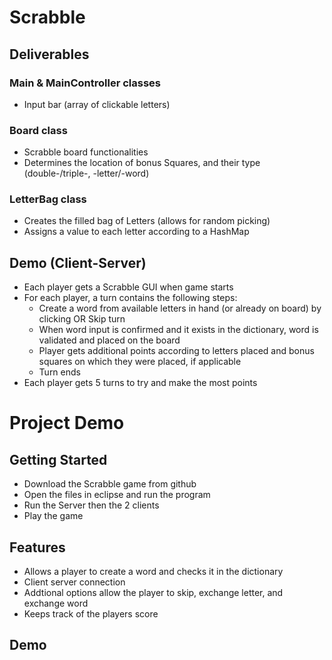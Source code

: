 # Scrabble
## Deliverables
### Main & MainController classes
- Input bar (array of clickable letters)
### Board class
- Scrabble board functionalities
- Determines the location of bonus Squares, and their type (double-/triple-, -letter/-word)
### LetterBag class
- Creates the filled bag of Letters (allows for random picking)
- Assigns a value to each letter according to a HashMap

## Demo (Client-Server)
- Each player gets a Scrabble GUI when game starts
- For each player, a turn contains the following steps:
  - Create a word from available letters in hand (or already on board) by clicking OR Skip turn
  - When word input is confirmed and it exists in the dictionary, word is validated and placed on the board
  - Player gets additional points according to letters placed and bonus squares on which they were placed, if applicable
  - Turn ends
- Each player gets 5 turns to try and make the most points


# Project Demo 
## Getting Started 
- Download the Scrabble game from github 
- Open the files in eclipse and run the program 
- Run the Server then the 2 clients 
- Play the game 

## Features 
- Allows a player to create a word and checks it in the dictionary 
- Client server connection 
- Addtional options allow the player to skip, exchange letter, and exchange word
- Keeps track of the players score 

## Demo 

